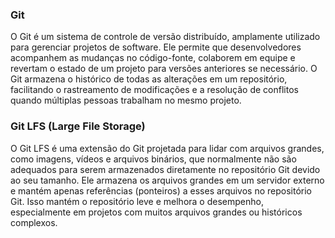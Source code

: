 ### Git

O Git é um sistema de controle de versão distribuído, amplamente utilizado para gerenciar projetos de software. Ele permite que desenvolvedores acompanhem as mudanças no código-fonte, colaborem em equipe e revertam o estado de um projeto para versões anteriores se necessário. O Git armazena o histórico de todas as alterações em um repositório, facilitando o rastreamento de modificações e a resolução de conflitos quando múltiplas pessoas trabalham no mesmo projeto.

### Git LFS (Large File Storage)

O Git LFS é uma extensão do Git projetada para lidar com arquivos grandes, como imagens, vídeos e arquivos binários, que normalmente não são adequados para serem armazenados diretamente no repositório Git devido ao seu tamanho. Ele armazena os arquivos grandes em um servidor externo e mantém apenas referências (ponteiros) a esses arquivos no repositório Git. Isso mantém o repositório leve e melhora o desempenho, especialmente em projetos com muitos arquivos grandes ou históricos complexos.
